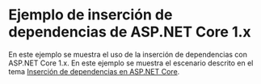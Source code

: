 # <a name="aspnet-core-dependency-injection-1x-sample"></a>Ejemplo de inserción de dependencias de ASP.NET Core 1.x

En este ejemplo se muestra el uso de la inserción de dependencias con ASP.NET Core 1.x. En este ejemplo se muestra el escenario descrito en el tema [Inserción de dependencias en ASP.NET Core](https://docs.microsoft.com/aspnet/core/fundamentals/dependency-injection).
